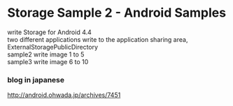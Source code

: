 Storage Sample 2 - Android Samples
===============

 write Storage for Android 4.4 <br/>
 two different applications write to the application sharing area,  ExternalStoragePublicDirectory<br/> 
 sample2 write image 1 to 5 <br/> 
 sample3 write image 6 to 10 <br/> 

### blog in japanese
http://android.ohwada.jp/archives/7451